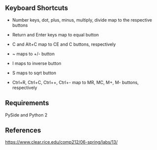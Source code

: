 Keyboard Shortcuts
------------------

- Number keys, dot, plus, minus, multiply, divide map to the respective
  buttons

- Return and Enter keys map to equal button

- C and Alt+C map to CE and C buttons, respectively

- ~ maps to +/- button

- I maps to inverse button

- S maps to sqrt button

- Ctrl+R, Ctrl+C, Ctrl++, Ctrl+- map to MR, MC, M+, M- buttons,
  respectively


Requirements
------------

PySide and Python 2

References
----------

https://www.clear.rice.edu/comp212/06-spring/labs/13/